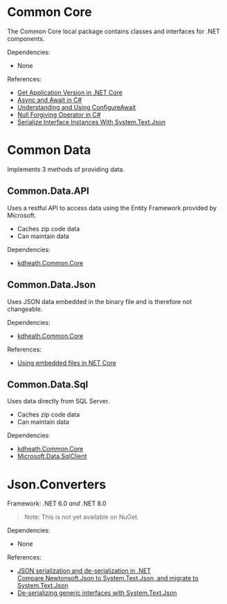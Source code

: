 # Common Core
The Common Core local package contains classes and interfaces for .NET components.

Dependencies:
- None

References:
- [Get Application Version in .NET Core](https://edi.wang/post/2018/9/27/get-app-version-net-core)
- [Async and Await in C#](https://www.c-sharpcorner.com/article/async-and-await-in-c-sharp/)
- [Understanding and Using ConfigureAwait](https://dev.to/this-is-learning/understanding-and-using-configureawait-in-asynchronous-programming-2da3)
- [Null Forgiving Operator in C#](https://jeremybytes.blogspot.com/2022/07/null-forgiving-operator-in-c.html)
- [Serialize Interface Instances With System.Text.Json](https://khalidabuhakmeh.com/serialize-interface-instances-system-text-json)

# Common Data
Implements 3 methods of providing data.

## Common.Data.API
Uses a restful API to access data using the Entity Framework provided by Microsoft.

- Caches zip code data
- Can maintain data

Dependencies:
- [kdheath.Common.Core](https://github.com/KevinDHeath/HomeBase/tree/main/src/Common/Core)

## Common.Data.Json
Uses JSON data embedded in the binary file and is therefore not changeable.

Dependencies:
- [kdheath.Common.Core](https://github.com/KevinDHeath/HomeBase/tree/main/src/Common/Core)

References:
- [Using embedded files in NET Core](https://josef.codes/using-embedded-files-in-dotnet-core/)

## Common.Data.Sql
Uses data directly from SQL Server.

- Caches zip code data
- Can maintain data

Dependencies:
- [kdheath.Common.Core](https://github.com/KevinDHeath/HomeBase/tree/main/src/Common/Core)
- [Microsoft.Data.SqlClient](https://www.nuget.org/packages/Microsoft.Data.SqlClient)

# Json.Converters
Framework: .NET 6.0 _and_ .NET 8.0

> Note: This is not yet available on NuGet.

Dependencies:
- None

References:
- [JSON serialization and de-serialization in .NET](https://learn.microsoft.com/en-us/dotnet/standard/serialization/system-text-json/overview)\
[Compare Newtonsoft.Json to System.Text.Json, and migrate to System.Text.Json](https://learn.microsoft.com/en-us/dotnet/standard/serialization/system-text-json/migrate-from-newtonsoft)
- [De-serializing generic interfaces with System.Text.Json](https://www.mrlacey.com/2019/10/deserializing-generic-interfaces-with.html)

